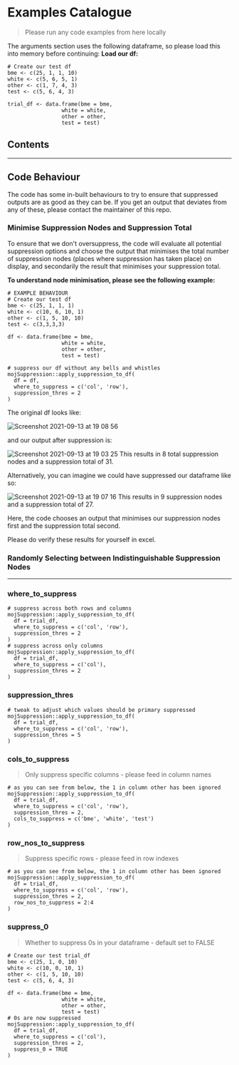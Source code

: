 # Examples Catalogue

> Please run any code examples from here locally

The arguments section uses the following dataframe, so please load this into memory before continuing:
**Load our df:**
```
# Create our test df
bme <- c(25, 1, 1, 10)
white <- c(5, 6, 5, 1)
other <- c(1, 7, 4, 3)
test <- c(5, 6, 4, 3)

trial_df <- data.frame(bme = bme,
                 white = white,
                 other = other,
                 test = test)
```

## Contents

<hr>

## Code Behaviour

The code has some in-built behaviours to try to ensure that suppressed outputs are as good as they can be. 
If you get an output that deviates from any of these, please contact the maintainer of this repo.

### Minimise Suppression Nodes and Suppression Total
To ensure that we don't oversuppress, the code will evaluate all potential suppression options and choose the output that minimises the
total number of suppression nodes (places where suppression has taken place) on display, and secondarily the result that minimises your suppression total.

**To understand node minimisation, please see the following example:**
```
# EXAMPLE BEHAVIOUR
# Create our test df
bme <- c(25, 1, 1, 1)
white <- c(10, 6, 10, 1)
other <- c(1, 5, 10, 10)
test <- c(3,3,3,3)

df <- data.frame(bme = bme,
                 white = white,
                 other = other,
                 test = test)

# suppress our df without any bells and whistles
mojSuppression::apply_suppression_to_df(
  df = df,
  where_to_suppress = c('col', 'row'),
  suppression_thres = 2
)
```
The original df looks like:

![Screenshot 2021-09-13 at 19 08 56](https://user-images.githubusercontent.com/45356472/133134723-3accf43b-6c96-4783-aa00-0d085cfbc224.png)


and our output after suppression is:

![Screenshot 2021-09-13 at 19 03 25](https://user-images.githubusercontent.com/45356472/133134063-21a23c4c-02fb-4d8f-ba44-fcb17bc0d3ec.png)
This results in 8 total suppression nodes and a suppression total of 31.


Alternatively, you can imagine we could have suppressed our dataframe like so:

![Screenshot 2021-09-13 at 19 07 16](https://user-images.githubusercontent.com/45356472/133134522-1eae0592-22b2-4fe7-aa6a-e96dde8edcb3.png)
This results in 9 suppression nodes and a suppression total of 27.

Here, the code chooses an output that minimises our suppression nodes first and the suppression total second.

Please do verify these results for yourself in excel.

### Randomly Selecting between Indistinguishable Suppression Nodes


<hr>


### where_to_suppress
```
# suppress across both rows and columns
mojSuppression::apply_suppression_to_df(
  df = trial_df,
  where_to_suppress = c('col', 'row'),
  suppression_thres = 2
)
# suppress across only columns
mojSuppression::apply_suppression_to_df(
  df = trial_df,
  where_to_suppress = c('col'),
  suppression_thres = 2
)
```

### suppression_thres
```
# tweak to adjust which values should be primary suppressed
mojSuppression::apply_suppression_to_df(
  df = trial_df,
  where_to_suppress = c('col', 'row'),
  suppression_thres = 5
)
```

### cols_to_suppress
> Only suppress specific columns - please feed in column names
```
# as you can see from below, the 1 in column other has been ignored
mojSuppression::apply_suppression_to_df(
  df = trial_df,
  where_to_suppress = c('col', 'row'),
  suppression_thres = 2,
  cols_to_suppress = c('bme', 'white', 'test')
)
```

### row_nos_to_suppress
> Suppress specific rows - please feed in row indexes
```
# as you can see from below, the 1 in column other has been ignored
mojSuppression::apply_suppression_to_df(
  df = trial_df,
  where_to_suppress = c('col', 'row'),
  suppression_thres = 2,
  row_nos_to_suppress = 2:4
)
```

### suppress_0
> Whether to suppress 0s in your dataframe - default set to FALSE

```
# Create our test trial_df
bme <- c(25, 1, 0, 10)
white <- c(10, 0, 10, 1)
other <- c(1, 5, 10, 10)
test <- c(5, 6, 4, 3)

df <- data.frame(bme = bme,
                 white = white,
                 other = other,
                 test = test)
# 0s are now suppressed
mojSuppression::apply_suppression_to_df(
  df = trial_df,
  where_to_suppress = c('col'),
  suppression_thres = 2,
  suppress_0 = TRUE
)
```

